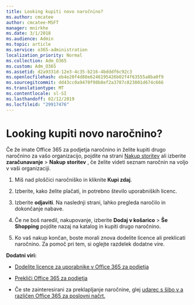 ```yaml
---
title: Looking kupiti novo naročnino?
ms.author: cmcatee
author: cmcatee-MSFT
manager: mnirkhe
ms.date: 3/1/2018
ms.audience: Admin
ms.topic: article
ms.service: o365-administration
localization_priority: Normal
ms.collection: Adm_O365
ms.custom: Adm_O365
ms.assetid: d2a9331d-12e3-4c35-b216-4bdddf6c92c3
ms.openlocfilehash: eb4e20f4d88e6246195426b02f4f63555a8ba0f9
ms.sourcegitcommit: dd43cc0a9470f98b8ef2a3787c823801d674c666
ms.translationtype: MT
ms.contentlocale: sl-SI
ms.lasthandoff: 02/12/2019
ms.locfileid: "29917476"
---
```

# <a name="looking-to-buy-a-new-subscription"></a>Looking kupiti novo naročnino?

Če že imate Office 365 za podjetja naročnino in želite kupiti drugo naročnino za vašo organizacijo, pojdite na strani [Nakup storitev](https://go.microsoft.com/fwlink/p/?linkid=868433) ali izberite **zaračunavanje** \> **Nakup storitev** , če želite videti seznam naročnin na voljo v vaši organizaciji. 
  
1. Miš nad ploščici naročniško in kliknite **Kupi zdaj**.
    
2. Izberite, kako želite plačati, in potrebno število uporabniških licenc.
    
3. Izberite **odjaviti**. Na naslednji strani, lahko pregleda naročilo in dokončanje nabave.
    
4. Če ne boš naredil, nakupovanje, izberite **Dodaj v košarico** \> **Še Shopping** pojdite nazaj na katalog in kupiti drugo naročnino. 
    
5. Ko vaš nakup končan, boste morali znova dodelite licence ali preklicati naročnino. Za pomoč pri tem, si oglejte razdelek dodatne vire.
    
 **Dodatni viri:**
  
- [Dodelite licence za uporabnike v Office 365 za podjetja](https://support.office.com/article/997596b5-4173-4627-b915-36abac6786dc)
    
- [Prekliči Office 365 za podjetja](https://support.office.com/article/b1bc0bef-4608-4601-813a-cdd9f746709a)
    
- Če ste zainteresirani za preklapljanje naročnine, glej [udarec s šibo v a različen Office 365 za poslovni načrt.](https://support.office.com/article/73318661-8f33-478b-bcc7-fb8d69dbb22a)
    

